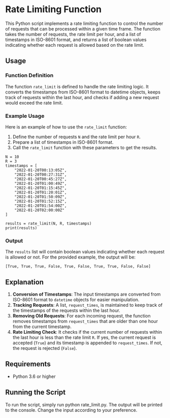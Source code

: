 
# Rate Limiting Function

This Python script implements a rate limiting function to control the number of requests that can be processed within a given time frame. The function takes the number of requests, the rate limit per hour, and a list of timestamps in ISO-8601 format, and returns a list of boolean values indicating whether each request is allowed based on the rate limit.

## Usage

### Function Definition

The function `rate_limit` is defined to handle the rate limiting logic. It converts the timestamps from ISO-8601 format to datetime objects, keeps track of requests within the last hour, and checks if adding a new request would exceed the rate limit.

### Example Usage

Here is an example of how to use the `rate_limit` function:

1. Define the number of requests `N` and the rate limit per hour `R`.
2. Prepare a list of timestamps in ISO-8601 format.
3. Call the `rate_limit` function with these parameters to get the results.

```
N = 10
R = 3
timestamps = [
    "2022-01-20T00:13:05Z",
    "2022-01-20T00:27:31Z",
    "2022-01-20T00:45:27Z",
    "2022-01-20T01:00:49Z",
    "2022-01-20T01:15:45Z",
    "2022-01-20T01:20:01Z",
    "2022-01-20T01:50:09Z",
    "2022-01-20T01:52:15Z",
    "2022-01-20T01:54:00Z",
    "2022-01-20T02:00:00Z"
]

results = rate_limit(N, R, timestamps)
print(results)
```

### Output

The `results` list will contain boolean values indicating whether each request is allowed or not. For the provided example, the output will be:

```
[True, True, True, False, True, False, True, True, False, False]
```

## Explanation

1. **Conversion of Timestamps**: The input timestamps are converted from ISO-8601 format to `datetime` objects for easier manipulation.
2. **Tracking Requests**: A list, `request_times`, is maintained to keep track of the timestamps of the requests within the last hour.
3. **Removing Old Requests**: For each incoming request, the function removes timestamps from `request_times` that are older than one hour from the current timestamp.
4. **Rate Limiting Check**: It checks if the current number of requests within the last hour is less than the rate limit `R`. If yes, the current request is accepted (`True`) and its timestamp is appended to `request_times`. If not, the request is rejected (`False`).

## Requirements

- Python 3.6 or higher

## Running the Script

To run the script, simply run python rate_limit.py. The output will be printed to the console.
Change the input according to your preference.
